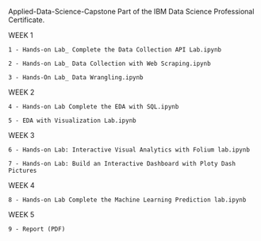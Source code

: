 Applied-Data-Science-Capstone
Part of the IBM Data Science Professional Certificate.

WEEK 1

    1 - Hands-on Lab_ Complete the Data Collection API Lab.ipynb
   
    2 - Hands-on Lab_ Data Collection with Web Scraping.ipynb
   
    3 - Hands-On Lab_ Data Wrangling.ipynb

WEEK 2

    4 - Hands-on Lab Complete the EDA with SQL.ipynb
   
    5 - EDA with Visualization Lab.ipynb

WEEK 3

    6 - Hands-on Lab: Interactive Visual Analytics with Folium lab.ipynb
    
    7 - Hands-on Lab: Build an Interactive Dashboard with Ploty Dash Pictures

WEEK 4

    8 - Hands-on Lab Complete the Machine Learning Prediction lab.ipynb

WEEK 5

    9 - Report (PDF)
